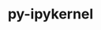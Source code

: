 ---
title: "py-ipykernel"
layout: cache
categories: [package, develop]
meta: {"compilers": ["none"], "num_specs": 82, "num_specs_by_stack": {"data-vis-sdk": 15, "e4s": 40, "e4s-neoverse-v2": 27, "root": 82}, "oss": ["ubuntu20.04", "ubuntu22.04"], "platforms": ["linux"], "stacks": ["data-vis-sdk", "e4s", "e4s-neoverse-v2", "root"], "targets": ["neoverse_v2", "x86_64_v3"], "versions": ["6.29.5"]}
spec_details: [{"compiler": "none", "hash": "266tfdrnu3pd3hwouj3mxdta5knwp3ap", "os": "ubuntu22.04", "platform": "linux", "size": "-", "stacks": ["e4s", "root"], "target": "x86_64_v3", "variants": ["build_system=python_pip"], "versions": ["6.29.5"]}, {"compiler": "none", "hash": "2p6lh5wgtoii57fyxncuhmbxl6n5zyo7", "os": "ubuntu22.04", "platform": "linux", "size": "-", "stacks": ["e4s", "root"], "target": "x86_64_v3", "variants": ["build_system=python_pip"], "versions": ["6.29.5"]}, {"compiler": "none", "hash": "3355lmzjhlmaljeeze4gh4d5hwt7obm6", "os": "ubuntu20.04", "platform": "linux", "size": "-", "stacks": ["data-vis-sdk", "root"], "target": "x86_64_v3", "variants": ["build_system=python_pip"], "versions": ["6.29.5"]}, {"compiler": "none", "hash": "3j6jpxy23yg27eaoscr2pnfqcnhwuqpx", "os": "ubuntu20.04", "platform": "linux", "size": "-", "stacks": ["data-vis-sdk", "root"], "target": "x86_64_v3", "variants": ["build_system=python_pip"], "versions": ["6.29.5"]}, {"compiler": "none", "hash": "3om3avy45f3zadgxsgn5nvngvuzjgwci", "os": "ubuntu22.04", "platform": "linux", "size": "-", "stacks": ["e4s", "root"], "target": "x86_64_v3", "variants": ["build_system=python_pip"], "versions": ["6.29.5"]}, {"compiler": "none", "hash": "3v46edstnkyj6e4p5txxeklkkiezkxmq", "os": "ubuntu22.04", "platform": "linux", "size": "-", "stacks": ["e4s-neoverse-v2", "root"], "target": "neoverse_v2", "variants": ["build_system=python_pip"], "versions": ["6.29.5"]}, {"compiler": "none", "hash": "3z5gjt6ic2oh2ve6xxcfti7jxk3soajv", "os": "ubuntu22.04", "platform": "linux", "size": "-", "stacks": ["e4s", "root"], "target": "x86_64_v3", "variants": ["build_system=python_pip"], "versions": ["6.29.5"]}, {"compiler": "none", "hash": "42j73syfzdqadfcq324yg5qkxi54haxj", "os": "ubuntu22.04", "platform": "linux", "size": "-", "stacks": ["e4s", "root"], "target": "x86_64_v3", "variants": ["build_system=python_pip"], "versions": ["6.29.5"]}, {"compiler": "none", "hash": "4qwt7y7zk6cdpuiyn5fykfks36mmkbiv", "os": "ubuntu22.04", "platform": "linux", "size": "-", "stacks": ["e4s", "root"], "target": "x86_64_v3", "variants": ["build_system=python_pip"], "versions": ["6.29.5"]}, {"compiler": "none", "hash": "5jjdinckrus6rvqp4hvmkd6ecetcoy5d", "os": "ubuntu22.04", "platform": "linux", "size": "-", "stacks": ["e4s", "root"], "target": "x86_64_v3", "variants": ["build_system=python_pip"], "versions": ["6.29.5"]}, {"compiler": "none", "hash": "66nk4s2hdrhw3263nhiwvecopr6q2vm3", "os": "ubuntu22.04", "platform": "linux", "size": "-", "stacks": ["e4s", "root"], "target": "x86_64_v3", "variants": ["build_system=python_pip"], "versions": ["6.29.5"]}, {"compiler": "none", "hash": "6gf5wry3jbqgawgz344u6gd6dp4foyew", "os": "ubuntu22.04", "platform": "linux", "size": "-", "stacks": ["e4s", "root"], "target": "x86_64_v3", "variants": ["build_system=python_pip"], "versions": ["6.29.5"]}, {"compiler": "none", "hash": "6nka5ztaztxzzdbzxauxg7avred7i6wu", "os": "ubuntu22.04", "platform": "linux", "size": "-", "stacks": ["e4s", "root"], "target": "x86_64_v3", "variants": ["build_system=python_pip"], "versions": ["6.29.5"]}, {"compiler": "none", "hash": "6ouywjveuwnm3kb5jiklqjgmzrne5mlf", "os": "ubuntu22.04", "platform": "linux", "size": "-", "stacks": ["e4s-neoverse-v2", "root"], "target": "neoverse_v2", "variants": ["build_system=python_pip"], "versions": ["6.29.5"]}, {"compiler": "none", "hash": "6sdhlgeeo4qyxnegjdk5w3gtsunaw3tz", "os": "ubuntu22.04", "platform": "linux", "size": "-", "stacks": ["e4s", "root"], "target": "x86_64_v3", "variants": ["build_system=python_pip"], "versions": ["6.29.5"]}, {"compiler": "none", "hash": "7i45b5omgaq27fxcqtxbsq2p5v5mxkds", "os": "ubuntu20.04", "platform": "linux", "size": "-", "stacks": ["data-vis-sdk", "root"], "target": "x86_64_v3", "variants": ["build_system=python_pip"], "versions": ["6.29.5"]}, {"compiler": "none", "hash": "7zuoqmvgurj4clsh67qrdu55jnhqjoaj", "os": "ubuntu22.04", "platform": "linux", "size": "-", "stacks": ["e4s", "root"], "target": "x86_64_v3", "variants": ["build_system=python_pip"], "versions": ["6.29.5"]}, {"compiler": "none", "hash": "afdfglfwgln3dbmjqpxh25g43gu7tz6o", "os": "ubuntu20.04", "platform": "linux", "size": "-", "stacks": ["data-vis-sdk", "root"], "target": "x86_64_v3", "variants": ["build_system=python_pip"], "versions": ["6.29.5"]}, {"compiler": "none", "hash": "agfchx5zqmkygwvtjcwkdy4z7cn7epuz", "os": "ubuntu22.04", "platform": "linux", "size": "-", "stacks": ["e4s", "root"], "target": "x86_64_v3", "variants": ["build_system=python_pip"], "versions": ["6.29.5"]}, {"compiler": "none", "hash": "axcy3mqcjgfkp7hmizb65dqg2mtmanf7", "os": "ubuntu22.04", "platform": "linux", "size": "-", "stacks": ["e4s", "root"], "target": "x86_64_v3", "variants": ["build_system=python_pip"], "versions": ["6.29.5"]}, {"compiler": "none", "hash": "bfaivc3mjamqhtteytvk2cbt5fnwcuwj", "os": "ubuntu22.04", "platform": "linux", "size": "-", "stacks": ["e4s", "root"], "target": "x86_64_v3", "variants": ["build_system=python_pip"], "versions": ["6.29.5"]}, {"compiler": "none", "hash": "bndxr3wh36o46fx4kim6hp3vhk2ow3ag", "os": "ubuntu22.04", "platform": "linux", "size": "-", "stacks": ["e4s", "root"], "target": "x86_64_v3", "variants": ["build_system=python_pip"], "versions": ["6.29.5"]}, {"compiler": "none", "hash": "bng5phw7zpyvng3fwnr7ycogz75p54qy", "os": "ubuntu20.04", "platform": "linux", "size": "-", "stacks": ["data-vis-sdk", "root"], "target": "x86_64_v3", "variants": ["build_system=python_pip"], "versions": ["6.29.5"]}, {"compiler": "none", "hash": "d2zbjqosjyvehofcg5xo6rqe6xv753ha", "os": "ubuntu22.04", "platform": "linux", "size": "-", "stacks": ["e4s-neoverse-v2", "root"], "target": "neoverse_v2", "variants": ["build_system=python_pip"], "versions": ["6.29.5"]}, {"compiler": "none", "hash": "dhzlemb2yy5rqejxpmjs5bf6t7xbql7m", "os": "ubuntu22.04", "platform": "linux", "size": "-", "stacks": ["e4s-neoverse-v2", "root"], "target": "neoverse_v2", "variants": ["build_system=python_pip"], "versions": ["6.29.5"]}, {"compiler": "none", "hash": "dtp4fiuxf2bvtamzxxf5manw3yk6lvgv", "os": "ubuntu22.04", "platform": "linux", "size": "-", "stacks": ["e4s", "root"], "target": "x86_64_v3", "variants": ["build_system=python_pip"], "versions": ["6.29.5"]}, {"compiler": "none", "hash": "dygapyzk4gie4mxgmsx5lvjzxmv3ui4t", "os": "ubuntu22.04", "platform": "linux", "size": "-", "stacks": ["e4s-neoverse-v2", "root"], "target": "neoverse_v2", "variants": ["build_system=python_pip"], "versions": ["6.29.5"]}, {"compiler": "none", "hash": "e6mc6s2hpatvazcbce2rf52zkxh5fyrq", "os": "ubuntu22.04", "platform": "linux", "size": "-", "stacks": ["e4s", "root"], "target": "x86_64_v3", "variants": ["build_system=python_pip"], "versions": ["6.29.5"]}, {"compiler": "none", "hash": "ehd7voutlvxn53rncwq6jmdmxno7rqea", "os": "ubuntu22.04", "platform": "linux", "size": "-", "stacks": ["e4s-neoverse-v2", "root"], "target": "neoverse_v2", "variants": ["build_system=python_pip"], "versions": ["6.29.5"]}, {"compiler": "none", "hash": "ehwqbvwzaptas5wgpo7j4cev2iwgyjdd", "os": "ubuntu20.04", "platform": "linux", "size": "-", "stacks": ["data-vis-sdk", "root"], "target": "x86_64_v3", "variants": ["build_system=python_pip"], "versions": ["6.29.5"]}, {"compiler": "none", "hash": "ewdpmmgc7y3ciknstjfcn6ppabpmfter", "os": "ubuntu22.04", "platform": "linux", "size": "-", "stacks": ["e4s-neoverse-v2", "root"], "target": "neoverse_v2", "variants": ["build_system=python_pip"], "versions": ["6.29.5"]}, {"compiler": "none", "hash": "fcnt6y32mzors7z6uvjazeluwmtsbptj", "os": "ubuntu22.04", "platform": "linux", "size": "-", "stacks": ["e4s-neoverse-v2", "root"], "target": "neoverse_v2", "variants": ["build_system=python_pip"], "versions": ["6.29.5"]}, {"compiler": "none", "hash": "fi7lwcnenwkgx3mz2ujvvvzciqmixbpn", "os": "ubuntu22.04", "platform": "linux", "size": "-", "stacks": ["e4s-neoverse-v2", "root"], "target": "neoverse_v2", "variants": ["build_system=python_pip"], "versions": ["6.29.5"]}, {"compiler": "none", "hash": "fifrkfdzecwdyw53wcqb5jn4revjsets", "os": "ubuntu22.04", "platform": "linux", "size": "-", "stacks": ["e4s", "root"], "target": "x86_64_v3", "variants": ["build_system=python_pip"], "versions": ["6.29.5"]}, {"compiler": "none", "hash": "gbc7scms2cum6yuab4doesqbv75ojgva", "os": "ubuntu20.04", "platform": "linux", "size": "-", "stacks": ["data-vis-sdk", "root"], "target": "x86_64_v3", "variants": ["build_system=python_pip"], "versions": ["6.29.5"]}, {"compiler": "none", "hash": "grjamxdccyrzwomzkm4ztaerh2o4pidu", "os": "ubuntu20.04", "platform": "linux", "size": "-", "stacks": ["data-vis-sdk", "root"], "target": "x86_64_v3", "variants": ["build_system=python_pip"], "versions": ["6.29.5"]}, {"compiler": "none", "hash": "h67zad5cqsbgg7g3bkeqvtrzcizrxo6f", "os": "ubuntu22.04", "platform": "linux", "size": "-", "stacks": ["e4s-neoverse-v2", "root"], "target": "neoverse_v2", "variants": ["build_system=python_pip"], "versions": ["6.29.5"]}, {"compiler": "none", "hash": "hjkl2xe7u2odkh24tziutjelyiwjugcm", "os": "ubuntu22.04", "platform": "linux", "size": "-", "stacks": ["e4s-neoverse-v2", "root"], "target": "neoverse_v2", "variants": ["build_system=python_pip"], "versions": ["6.29.5"]}, {"compiler": "none", "hash": "hqeneuryepnaxvll6f4aq6z7gey7ksnj", "os": "ubuntu20.04", "platform": "linux", "size": "-", "stacks": ["data-vis-sdk", "root"], "target": "x86_64_v3", "variants": ["build_system=python_pip"], "versions": ["6.29.5"]}, {"compiler": "none", "hash": "ixiynk3kjcxnxjd4u4t6dfhvf4tpyg6q", "os": "ubuntu20.04", "platform": "linux", "size": "-", "stacks": ["data-vis-sdk", "root"], "target": "x86_64_v3", "variants": ["build_system=python_pip"], "versions": ["6.29.5"]}, {"compiler": "none", "hash": "izi57kem5j2ousbbvzmknieqczxkhzck", "os": "ubuntu22.04", "platform": "linux", "size": "-", "stacks": ["e4s", "root"], "target": "x86_64_v3", "variants": ["build_system=python_pip"], "versions": ["6.29.5"]}, {"compiler": "none", "hash": "jcyfey3hayxq33moa4oiy2bjgu5zxqzi", "os": "ubuntu20.04", "platform": "linux", "size": "-", "stacks": ["data-vis-sdk", "root"], "target": "x86_64_v3", "variants": ["build_system=python_pip"], "versions": ["6.29.5"]}, {"compiler": "none", "hash": "jsh7uqjbqognytlblpgrvuk2zcqpa424", "os": "ubuntu22.04", "platform": "linux", "size": "-", "stacks": ["e4s", "root"], "target": "x86_64_v3", "variants": ["build_system=python_pip"], "versions": ["6.29.5"]}, {"compiler": "none", "hash": "jzbb73djwbailv6piinsfeblcdhjc6zx", "os": "ubuntu22.04", "platform": "linux", "size": "-", "stacks": ["e4s-neoverse-v2", "root"], "target": "neoverse_v2", "variants": ["build_system=python_pip"], "versions": ["6.29.5"]}, {"compiler": "none", "hash": "k7vqkijxsyslu4blgffa4fryzn5peick", "os": "ubuntu22.04", "platform": "linux", "size": "-", "stacks": ["e4s", "root"], "target": "x86_64_v3", "variants": ["build_system=python_pip"], "versions": ["6.29.5"]}, {"compiler": "none", "hash": "lfngs3nap4bovfsovimvzvadbadkszlu", "os": "ubuntu22.04", "platform": "linux", "size": "-", "stacks": ["e4s-neoverse-v2", "root"], "target": "neoverse_v2", "variants": ["build_system=python_pip"], "versions": ["6.29.5"]}, {"compiler": "none", "hash": "mf23gi4r5gcfo6mtiuplmkt2ksmb7eiz", "os": "ubuntu22.04", "platform": "linux", "size": "-", "stacks": ["e4s-neoverse-v2", "root"], "target": "neoverse_v2", "variants": ["build_system=python_pip"], "versions": ["6.29.5"]}, {"compiler": "none", "hash": "mfnt6ioy2dp32a4hp4rbdte5ltzj5f5n", "os": "ubuntu22.04", "platform": "linux", "size": "-", "stacks": ["e4s-neoverse-v2", "root"], "target": "neoverse_v2", "variants": ["build_system=python_pip"], "versions": ["6.29.5"]}, {"compiler": "none", "hash": "nhjrnquvu5tdkrwyicutbroej3iiq343", "os": "ubuntu22.04", "platform": "linux", "size": "-", "stacks": ["e4s", "root"], "target": "x86_64_v3", "variants": ["build_system=python_pip"], "versions": ["6.29.5"]}, {"compiler": "none", "hash": "o2prdppnszqlfnfz3x5222z6zlwa2ept", "os": "ubuntu20.04", "platform": "linux", "size": "-", "stacks": ["data-vis-sdk", "root"], "target": "x86_64_v3", "variants": ["build_system=python_pip"], "versions": ["6.29.5"]}, {"compiler": "none", "hash": "pd2tckit5ub3qqvihyfkv7hqnh2sgsbg", "os": "ubuntu22.04", "platform": "linux", "size": "-", "stacks": ["e4s", "root"], "target": "x86_64_v3", "variants": ["build_system=python_pip"], "versions": ["6.29.5"]}, {"compiler": "none", "hash": "pdqmysek3bbofseg6vewecuio7amv3uj", "os": "ubuntu22.04", "platform": "linux", "size": "-", "stacks": ["e4s-neoverse-v2", "root"], "target": "neoverse_v2", "variants": ["build_system=python_pip"], "versions": ["6.29.5"]}, {"compiler": "none", "hash": "pgpmmmh56cwbkkdugwj4bg734rv434wn", "os": "ubuntu22.04", "platform": "linux", "size": "-", "stacks": ["e4s-neoverse-v2", "root"], "target": "neoverse_v2", "variants": ["build_system=python_pip"], "versions": ["6.29.5"]}, {"compiler": "none", "hash": "pijxmusc3m5dhncrr7krjrtivbzvkhwn", "os": "ubuntu22.04", "platform": "linux", "size": "-", "stacks": ["e4s", "root"], "target": "x86_64_v3", "variants": ["build_system=python_pip"], "versions": ["6.29.5"]}, {"compiler": "none", "hash": "piz34mychbh5eusdzhcfuwrohtwoay3y", "os": "ubuntu22.04", "platform": "linux", "size": "-", "stacks": ["e4s", "root"], "target": "x86_64_v3", "variants": ["build_system=python_pip"], "versions": ["6.29.5"]}, {"compiler": "none", "hash": "pvtabqx5q25g2x4se2vquzzl2b333dds", "os": "ubuntu22.04", "platform": "linux", "size": "-", "stacks": ["e4s", "root"], "target": "x86_64_v3", "variants": ["build_system=python_pip"], "versions": ["6.29.5"]}, {"compiler": "none", "hash": "qhgl2mclz3a53u3jh4jeem6fp4orc72o", "os": "ubuntu22.04", "platform": "linux", "size": "-", "stacks": ["e4s", "root"], "target": "x86_64_v3", "variants": ["build_system=python_pip"], "versions": ["6.29.5"]}, {"compiler": "none", "hash": "qjuursegcxokxam5qpab3gtfosgzj7aq", "os": "ubuntu22.04", "platform": "linux", "size": "-", "stacks": ["e4s-neoverse-v2", "root"], "target": "neoverse_v2", "variants": ["build_system=python_pip"], "versions": ["6.29.5"]}, {"compiler": "none", "hash": "qo4p7crdhisn6si5wzg5mtwuuxurhqjs", "os": "ubuntu22.04", "platform": "linux", "size": "-", "stacks": ["e4s-neoverse-v2", "root"], "target": "neoverse_v2", "variants": ["build_system=python_pip"], "versions": ["6.29.5"]}, {"compiler": "none", "hash": "qtygj7bk52yyle3excxsu2dsqr6htnay", "os": "ubuntu22.04", "platform": "linux", "size": "-", "stacks": ["e4s", "root"], "target": "x86_64_v3", "variants": ["build_system=python_pip"], "versions": ["6.29.5"]}, {"compiler": "none", "hash": "qvvupynkazzatfis5uuziueebv4vucxg", "os": "ubuntu22.04", "platform": "linux", "size": "-", "stacks": ["e4s-neoverse-v2", "root"], "target": "neoverse_v2", "variants": ["build_system=python_pip"], "versions": ["6.29.5"]}, {"compiler": "none", "hash": "rbpdqohfrysinrd7b26jkgie4tmjddld", "os": "ubuntu22.04", "platform": "linux", "size": "-", "stacks": ["e4s-neoverse-v2", "root"], "target": "neoverse_v2", "variants": ["build_system=python_pip"], "versions": ["6.29.5"]}, {"compiler": "none", "hash": "riqwpgjbhztw676gzvogifwd2q5qgxul", "os": "ubuntu22.04", "platform": "linux", "size": "-", "stacks": ["e4s", "root"], "target": "x86_64_v3", "variants": ["build_system=python_pip"], "versions": ["6.29.5"]}, {"compiler": "none", "hash": "rlfc4nxux6gc3uqivgwh3lv3w7owq5o7", "os": "ubuntu22.04", "platform": "linux", "size": "-", "stacks": ["e4s", "root"], "target": "x86_64_v3", "variants": ["build_system=python_pip"], "versions": ["6.29.5"]}, {"compiler": "none", "hash": "sbdew2vrp55rqg4tuoc5cvp4rhb4outg", "os": "ubuntu20.04", "platform": "linux", "size": "-", "stacks": ["data-vis-sdk", "root"], "target": "x86_64_v3", "variants": ["build_system=python_pip"], "versions": ["6.29.5"]}, {"compiler": "none", "hash": "szfryr7ur72cgzrgoph333jgskpnmerf", "os": "ubuntu22.04", "platform": "linux", "size": "-", "stacks": ["e4s-neoverse-v2", "root"], "target": "neoverse_v2", "variants": ["build_system=python_pip"], "versions": ["6.29.5"]}, {"compiler": "none", "hash": "tkpo4ohww5slonxuvoh64bvmm54sgcga", "os": "ubuntu22.04", "platform": "linux", "size": "-", "stacks": ["e4s", "root"], "target": "x86_64_v3", "variants": ["build_system=python_pip"], "versions": ["6.29.5"]}, {"compiler": "none", "hash": "tsd22tucgcquxfv6nod5bipajumszisn", "os": "ubuntu22.04", "platform": "linux", "size": "-", "stacks": ["e4s", "root"], "target": "x86_64_v3", "variants": ["build_system=python_pip"], "versions": ["6.29.5"]}, {"compiler": "none", "hash": "u5kruq64fjyptxzbqc6cbgwqnechv4pj", "os": "ubuntu22.04", "platform": "linux", "size": "-", "stacks": ["e4s-neoverse-v2", "root"], "target": "neoverse_v2", "variants": ["build_system=python_pip"], "versions": ["6.29.5"]}, {"compiler": "none", "hash": "ujazmdalxf5nx6o76zyhnjnmg3bldlsb", "os": "ubuntu22.04", "platform": "linux", "size": "-", "stacks": ["e4s", "root"], "target": "x86_64_v3", "variants": ["build_system=python_pip"], "versions": ["6.29.5"]}, {"compiler": "none", "hash": "uv53hj2hgdhscawqfwlowzbl2afqslks", "os": "ubuntu22.04", "platform": "linux", "size": "-", "stacks": ["e4s-neoverse-v2", "root"], "target": "neoverse_v2", "variants": ["build_system=python_pip"], "versions": ["6.29.5"]}, {"compiler": "none", "hash": "uzssxkc5nza6qu3y5sgce44lcwltwyyr", "os": "ubuntu22.04", "platform": "linux", "size": "-", "stacks": ["e4s", "root"], "target": "x86_64_v3", "variants": ["build_system=python_pip"], "versions": ["6.29.5"]}, {"compiler": "none", "hash": "vwg7nppwmnig4bt4xbbwkyt2jtghmp2h", "os": "ubuntu22.04", "platform": "linux", "size": "-", "stacks": ["e4s-neoverse-v2", "root"], "target": "neoverse_v2", "variants": ["build_system=python_pip"], "versions": ["6.29.5"]}, {"compiler": "none", "hash": "xtrkorby6qxtln2fsk4sohfnchvhmae3", "os": "ubuntu22.04", "platform": "linux", "size": "-", "stacks": ["e4s", "root"], "target": "x86_64_v3", "variants": ["build_system=python_pip"], "versions": ["6.29.5"]}, {"compiler": "none", "hash": "y2dlgbkv6q522crq2nlbudwmunagwge6", "os": "ubuntu22.04", "platform": "linux", "size": "-", "stacks": ["e4s", "root"], "target": "x86_64_v3", "variants": ["build_system=python_pip"], "versions": ["6.29.5"]}, {"compiler": "none", "hash": "yehxt6rqt4d7ipqci6idfpyz3jlbqpvs", "os": "ubuntu22.04", "platform": "linux", "size": "-", "stacks": ["e4s-neoverse-v2", "root"], "target": "neoverse_v2", "variants": ["build_system=python_pip"], "versions": ["6.29.5"]}, {"compiler": "none", "hash": "yhv5dosedme6il5eouehyg5wgebsxyqw", "os": "ubuntu22.04", "platform": "linux", "size": "-", "stacks": ["e4s", "root"], "target": "x86_64_v3", "variants": ["build_system=python_pip"], "versions": ["6.29.5"]}, {"compiler": "none", "hash": "yora63eay4nuphktqgcaohbv25hakrmc", "os": "ubuntu22.04", "platform": "linux", "size": "-", "stacks": ["e4s", "root"], "target": "x86_64_v3", "variants": ["build_system=python_pip"], "versions": ["6.29.5"]}, {"compiler": "none", "hash": "zdhmbseoskrp33u4n2cxim22wc4bn5oh", "os": "ubuntu20.04", "platform": "linux", "size": "-", "stacks": ["data-vis-sdk", "root"], "target": "x86_64_v3", "variants": ["build_system=python_pip"], "versions": ["6.29.5"]}, {"compiler": "none", "hash": "zqmcq4pq73dycusgr5hdfnxoaofpnrp2", "os": "ubuntu22.04", "platform": "linux", "size": "-", "stacks": ["e4s-neoverse-v2", "root"], "target": "neoverse_v2", "variants": ["build_system=python_pip"], "versions": ["6.29.5"]}, {"compiler": "none", "hash": "ztfqqdp52fo7wrj7kxxdytezkp3mfikc", "os": "ubuntu20.04", "platform": "linux", "size": "-", "stacks": ["data-vis-sdk", "root"], "target": "x86_64_v3", "variants": ["build_system=python_pip"], "versions": ["6.29.5"]}, {"compiler": "none", "hash": "ztlfxpbm4ns6g6h6iimvjtfw6xlpzzys", "os": "ubuntu22.04", "platform": "linux", "size": "-", "stacks": ["e4s", "root"], "target": "x86_64_v3", "variants": ["build_system=python_pip"], "versions": ["6.29.5"]}]
---